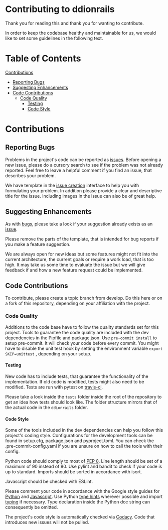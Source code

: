 # Contributing to ddionrails

Thank you for reading this and thank you for wanting to contribute.

In order to keep the codebase healthy and maintainable for us, we would like to
set some guidelines in the following text.

# Table of Contents

[Contributions](#contributions)

  + [Reporting Bugs](#reporting-bugs)
  + [Suggesting Enhancements](#suggesting-enhancements)
  + [Code Contributions](#code-contributions)
    - [Code Quality](#code-quality)
      - [Testing](#testing)
      - [Code Style](#code-style)

# Contributions

## Reporting Bugs

Problems in the project's code can be reported as
[issues](https://github.com/ddionrails/ddionrails/issues).
Before opening a new issue, please do a cursory search to see if the problem was
not already reported.
Feel free to leave a helpful comment if you find an issue, that describes your problem.

We have template in the [issue creation](https://github.com/ddionrails/ddionrails/issues/new)
interface to help you with formulating your problem. In addition please provide a
clear and descriptive title for the issue.
Including images in the issue can also be of great help.

## Suggesting Enhancements

As with [bugs](#reporting-bugs), please take a look if your suggestion already exists
as an [issue](https://github.com/ddionrails/ddionrails/issues).

Please remove the parts of the template, that is intended for bug reports
if you make a feature suggestion.

We are always open for new ideas but some features might not fit into the current
architecture, the current goals or require a work load, 
that is too high.
It may take us some time to evaluate the issue but we will give feedback if and how 
a new feature request could be implemented.

## Code Contributions

To contribute, please create a topic branch from develop. Do this here or on a 
fork of this repository, depending on your affiliation with the project.

### Code Quality

Additions to the code base have to follow the quality standards set for this project.
Tools to guarantee the code quality are included with the dev dependencies in the
Pipfile and package.json.
Use `pre-commit install` to setup pre-commit.
It will check your code before every commit.
You might have to disable the unit test hook by setting the environment variable
 `export SKIP=unittest` , depending on your setup.

#### Testing

New code has to include tests, that guarantee the functionality of the implementation.
If old code is modified, tests might also need to be modified.
Tests are run with pytest on [travis-ci](https://travis-ci.org/ddionrails/ddionrails).

Please take a look inside the `tests` folder inside the root of the repository to
get an idea how tests should look like. The folder structure mirrors that of the actual
code in the `ddionrails` folder.

#### Code Style

Some of the tools included in the dev dependencies can help you follow this project's 
coding style.
Configurations for the development tools can be found in setup.cfg, package.json and
pyproject.toml. You can check the .pre-commit-config.yaml if you are unsure on how to 
call the tools with their config.

Python code should comply to most of [PEP 8](https://www.python.org/dev/peps/pep-0008/).
Line length should be set of a maximum of 90 instead of 80.
Use pylint and bandit to check if your code is up to standard.
Imports should be sorted in accordance with isort.

Javascript should be checked with ESLint.

Please comment your code in accordance with the Google style guides for
[Python](https://sphinxcontrib-napoleon.readthedocs.io/en/latest/example_google.html)
and [Javascript](https://google.github.io/styleguide/jsguide.html#jsdoc).
Use Python [type hints](https://www.python.org/dev/peps/pep-0484/) wherever possible
and import [typing](https://docs.python.org/3/library/typing.html) if necessary.
Type declaration inside the Python doc string can consequently be omitted.

The project's code style is automatically checked via
[Codacy](https://app.codacy.com/project/ddionrails/ddionrails/dashboard).
Code that introduces new issues will not be pulled.

